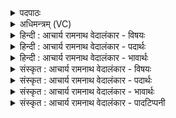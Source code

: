 <details><summary>पदपाठः</summary>

अ꣡रु꣢꣯रुचत्। उ꣣ष꣡सः꣢। पृ꣡श्निः꣢꣯। अ꣣ग्रियः꣢। उ꣣क्षा꣢। मि꣣मेति। भु꣡व꣢꣯नेषु। वा꣣ज꣢युः। मा꣣यावि꣡नः꣢। म꣣मिरे। अस्य। माय꣡या꣢। नृ꣣च꣡क्ष꣢सः। नृ꣣। च꣡क्ष꣢꣯सः। पि꣣त꣡रः꣢। ग꣡र्भ꣢꣯म्। आ। द꣣धुः। ८७७।
</details>

<details><summary>अधिमन्त्रम् (VC)</summary>

- पवमानः सोमः
- पवित्र आङ्गिरसः
- जगती
- निषादः
</details>

<details><summary>हिन्दी : आचार्य रामनाथ वेदालंकार - विषयः</summary>

तृतीय ऋचा की पूर्वार्चिक में ५१६ क्रमाङ्क पर परमात्मारूप सोम के विषय में व्याख्या हो चुकी है। यहाँ सोम का वर्णन सूर्यरूप में दर्शाते हैं।
</details>

<details><summary>हिन्दी : आचार्य रामनाथ वेदालंकार - पदार्थः</summary>

पदार्थान्वयभाषाः -  यह (अग्रियः) आगे जानेवाला (पृश्निः) सूर्यरूप पवमान सोम (उषसः) उषाओं को (अरूरुचत्) चमकाता है। यह (उक्षा) वर्षाजल से सींचनेवाला सूर्य (भुवनेषु) भूमण्डलों में (वाजयुः) दूसरों को अन्न देना चाहता हुआ (मिमेति) बादल के जल को नीचे फेंकता है। (अस्य) इस सूर्य के ही (मायया) कर्म से (मायाविनः) कर्मयुक्त होते हुए वायु,जल,बिजली आदि (ममिरे) पदार्थों का निर्माण करते हैं और इस सूर्य के ही कर्म से (नृचक्षसः) मनुष्यों को प्रकाश देनेवाली (पितरः) पालक किरणें (गर्भम् आदधुः) ओषधी आदियों में गर्भ स्थापित करती हैं ॥३॥
</details>

<details><summary>हिन्दी : आचार्य रामनाथ वेदालंकार - भावार्थः</summary>

भावार्थभाषाः -  सौरमण्डल में उषा का प्रादुर्भाव, जल की वर्षा, बिजली चमकना, वायु का चलना, बीजों का अङ्कुरित होना आदि जो कुछ भी कर्म है, वह सब सूर्य के द्वारा ही किया जाता है। इस रूप में उसका महत्त्व जानकर उसका उपयोग शिल्प आदि में करना चाहिए। सूर्य में भी सब शक्ति परमात्मा की ही दी हुई है, इस कारण सूर्य का भी सूर्य परमात्मा है, यह भी जानना चाहिए ॥३॥ चतुर्थ अध्याय में पञ्चम खण्ड समाप्त ॥
</details>

<details><summary>संस्कृत : आचार्य रामनाथ वेदालंकार - विषयः</summary>

तृतीया ऋक् पूर्वार्चिके ५९६ क्रमाङ्के परमात्मसोमविषये व्याख्याता। अत्र सोमः सूर्यात्मना वर्ण्यते।
</details>

<details><summary>संस्कृत : आचार्य रामनाथ वेदालंकार - पदार्थः</summary>

पदार्थान्वयभाषाः -  एषः (अग्रियः) अग्रेभवः (पृश्निः) सूर्यरूपः पवमानः सोमः (उषसः) प्रभातकान्तीः (अरूरुचत्) आरोचयति। एषः (उक्षा) वृष्टिजलेन सेचकः सूर्यः (भुवनेषु) भूखण्डेषु (वाजयुः२) परेषाम् अन्नकामः सन् मिमेति मिनोति,मेघोदकम् अधः प्रक्षिपति।[डुमिञ् प्रक्षेपणे,स्वादिः। विकरणव्यत्ययेन शपः श्लुः।] (अस्य) सूर्यस्यैव (मायया) कर्मणा (मायाविनः) कर्मवन्तः वायुजलविद्युदादयः (ममिरे) पदार्थान् निर्मिमते। किञ्च अस्य सूर्यस्यैव मायया (नृचक्षसः) नृणां प्रकाशप्रदाः (पितरः) पालकाः रश्मयः (गर्भम् आदधुः) ओषध्यादिषु गर्भं स्थापयन्ति ॥३॥
</details>

<details><summary>संस्कृत : आचार्य रामनाथ वेदालंकार - भावार्थः</summary>

भावार्थभाषाः -  सौरमण्डले उषःप्रादुर्भाव-जलवृष्टि-विद्युत्प्रकाशन-वायुगमन-बीजाङ्कुरणादिकं यत्किञ्चिदपि कर्म विद्यते तत्सर्वं सूर्यकृतमेवेति तन्महत्त्वं विज्ञाय तदुपयोगः सम्यक् शिल्पादिषु कार्यः। सूर्येऽपि सर्वा शक्तिः परमात्मकृतेति सूर्यस्यापि सूर्यः परमात्माऽस्तीत्यपि ज्ञातव्यम् ॥३॥
</details>

<details><summary>संस्कृत : आचार्य रामनाथ वेदालंकार - पादटिप्पनी</summary>

टिप्पणी:   १. ऋ० ९।८३।३ ‘मिमेति भुवनेषु’ इत्यत्र ‘बि॑भर्ति॒ भुव॑नानि’ इतिपाठः। साम० ५९६। २. वाजयुः वाजमन्तं तदिप्सुः, अथवा वाजयुः वाजप्रदः, वाजयुः वेगवान् इति वि०।
</details>